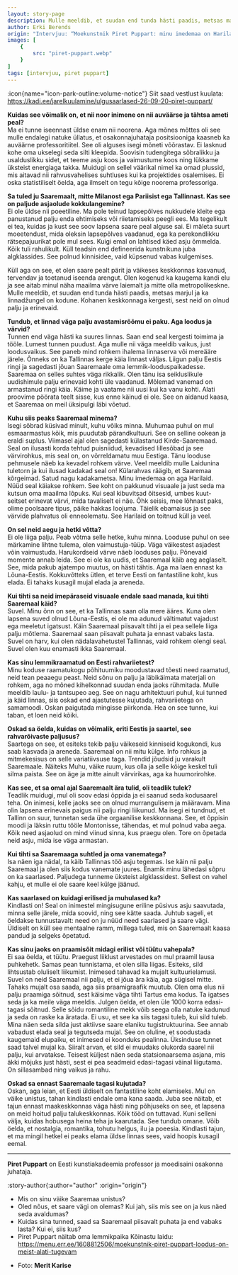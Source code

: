 ```yaml
---
layout: story-page
description: Mulle meeldib, et suudan end tunda hästi paadis, metsas marjul ja ka linnadžungel on kodune.
author: Erki Berends
origin: "Intervjuu: “Moekunstnik Piret Puppart: minu imedemaa on Harilaid”, Saarte Hääl, 6. oktoober 2020."
images: [
    {
        src: "piret-puppart.webp"
    }
]
tags: [intervjuu, piret puppart]
---
```


<!-- # {{ $doc.title }} -->

:icon{name="icon-park-outline:volume-notice"} Siit saad vestlust kuulata: https://kadi.ee/jarelkuulamine/ulgusaarlased-26-09-20-piret-puppart/


**Kuidas see võimalik on, et nii noor inimene on nii auväärse ja tähtsa ameti peal?** \
Ma ei tunne iseennast üldse enam nii noorena. Aga mõnes mõttes oli see mulle endalegi natuke üllatus, et osakonnajuhataja positsiooniga kaasneb ka auväärne professoritiitel. See oli alguses isegi mõneti võõrastav. Ei lasknud kohe oma ukselegi seda silti kleepida. Soovisin tudengitega sõbralikku ja usalduslikku sidet, et teeme asju koos ja vaimustume koos ning lükkame üksteist energiaga takka. Muidugi on sellel väärikal nimel ka omad plussid, mis aitavad nii rahvusvahelises suhtluses kui ka projektides osalemises. Ei oska statistiliselt öelda, aga ilmselt on tegu kõige noorema professoriga.

**Sa tuled ju Saaremaalt, mitte Milanost ega Pariisist ega Tallinnast. Kas see on paljude asjaolude kokkulangemine?** \
Ei ole üldse nii poeetiline. Ma pole teinud lapsepõlves nukkudele kleite ega panustanud palju enda ehtimiseks või riietamiseks peegli ees. Ma tegelikult ei tea, kuidas ja kust see soov lapsena saare peal alguse sai. Ei mäleta suurt moeetendust, mida oleksin lapsepõlves vaadanud, ega ka perekondlikku rätsepajuurikat pole mul sees. Kuigi emal on lahtised käed asju õmmelda. Kõik tuli rahulikult. Küll teadsin end defineerida kunstnikuna juba algklassides. See polnud kinnisidee, vaid küpsenud vabas kulgemises.

Küll aga on see, et olen saare pealt pärit ja väikeses keskkonnas kasvanud, tervendav ja toetanud iseenda arengut. Olen kogenud ka kaugema kandi elu ja see aitab minul näha maailma värve laiemalt ja mitte olla metropolikeskne. Mulle meeldib, et suudan end tunda hästi paadis, metsas marjul ja ka linnadžungel on kodune. Kohanen keskkonnaga kergesti, sest neid on olnud palju ja erinevaid.

**Tundub, et linnad väga palju avastamisrõõmu ei paku. Aga loodus ja värvid?** \
Tunnen end väga hästi ka suures linnas. Saan end seal kergesti toimima ja tööle. Lumest tunnen puudust. Aga mulle nii väga meeldib vaikus, just loodusvaikus. See paneb mind rohkem ihalema linnaserva või mereääre järele. Õnneks on ka Tallinnas kerge käia linnast väljas. Liigun palju Eestis ringi ja sagedasti jõuan Saaremaale oma lemmik-looduspaikadesse. Saaremaa on selles suhtes väga rikkalik. Olen tänu isa seikluslikule uudishimule palju erinevaid kohti üle vaadanud. Mõlemad vanemad on armastanud ringi käia. Käime ja vaatame nii uusi kui ka vanu kohti. Alati proovime pöörata teelt sisse, kus enne käinud ei ole. See on aidanud kaasa, et Saaremaa on meil üksipulgi läbi võetud.

**Kuhu siis peaks Saaremaal minema?** \
Isegi sõbrad küsivad minult, kuhu võiks minna. Muhumaa puhul on mul esmaarmastus kõik, mis puudutab pärandkultuuri. See on selline ookean ja eraldi suplus. Viimasel ajal olen sagedasti külastanud Kirde-Saaremaad. Seal on ilusasti korda tehtud puisniidud, kevadised lillesõbad ja see värvirohkus, mis seal on, on võrreldamatu muu Eestiga. Tänu looduse pehmusele näeb ka kevadel rohkem värve. Veel meeldib mulle Laidunina tuletorn ja kui ilusad kadakad seal on! Külarahvas räägib, et Saaremaa kõrgeimad. Satud nagu kadakametsa. Minu imedemaa on aga Harilaid. Nüüd seal käiakse rohkem. See koht on pakkunud visuaale ja just seda ma kutsun oma maailma lõpuks. Kui seal kibuvitsad õitsesid, umbes kuut-seitset erinevat värvi, mida tavaliselt ei näe. Õhk seisis, mee lõhnast paks, olime poolsaare tipus, päike hakkas loojuma. Täielik ebamaisus ja see värvide plahvatus oli enneolematu. See Harilaid on toitnud küll ja veel. 

**On sel neid aegu ja hetki võtta?** \
Ei ole liiga palju. Peab võtma selle hetke, kuhu minna. Looduse puhul on see märkamine lihtne tulema, olen vaimustuja-tüüp. Väga väikestest asjadest võin vaimustuda. Harukordseid värve näeb looduses palju. Põnevaid momente annab leida. See ei ole ka uudis, et Saaremaal käib aeg aeglaselt. See, mida pakub ajatempo muutus, on hästi tähtis. Aga ma laen ennast ka Lõuna-Eestis. Kokkuvõtteks ütlen, et terve Eesti on fantastiline koht, kus elada. Ei tahaks kusagil mujal elada ja areneda.

**Kui tihti sa neid imepäraseid visuaale endale saad manada, kui tihti Saaremaal käid?** \
Suvel. Minu õnn on see, et ka Tallinnas saan olla mere ääres. Kuna olen lapsena suved olnud Lõuna-Eestis, ei ole ma adunud vältimatut vajadust ega meeletut igatsust. Käin Saaremaal piisavalt tihti ja ei pea sellele liiga palju mõtlema. Saaremaal saan piisavalt puhata ja ennast vabaks lasta. Suvel on harv, kui olen nädalavahetustel Tallinnas, vaid rohkem olengi seal. Suvel olen kuu enamasti ikka Saaremaal. 

**Kas sinu lemmikraamatud on Eesti rahvariietest?** \
Minu koduse raamatukogu põhituumiku moodustavad tõesti need raamatud, neid tean peaaegu peast. Neid sõnu on palju ja läbikäimata materjali on rohkem, aga no mõned kihelkonnad suudan enda jaoks rühmitada. Mulle meeldib laulu- ja tantsupeo aeg. See on nagu arhitektuuri puhul, kui tunned ja käid linnas, siis oskad end ajastutesse kujutada, rahvariietega on samamoodi. Oskan paigutada mingisse piirkonda. Hea on see tunne, kui taban, et loen neid kõiki.

**Oskad sa öelda, kuidas on võimalik, eriti Eestis ja saartel, see rahvarõivaste paljusus?** \
Saartega on see, et esiteks tekib palju väikeseid kinniseid kogukondi, kus saab kasvada ja areneda. Saaremaal on nii mitu külge. Info rohkus ja mitmekesisus on selle variatiivsuse taga. Trendid jõudsid ju varakult Saaremaale. Näiteks Muhu, väike ruum, kus olla ja selle kõige keskel tuli silma paista. See on äge ja mitte ainult värvirikas, aga ka huumorirohke.

**Kas see, et sa omal ajal Saaremaalt ära tulid, oli teadlik tulek?** \
Teadlik muidugi, mul oli soov edasi õppida ja ei saanud seda kodusaarel teha. On inimesi, kelle jaoks see on olnud murrangulisem ja määravam. Mina olin lapsena erinevais paigus nii palju ringi liikunud. Ma isegi ei tundnud, et Tallinn on suur, tunnetan seda ühe orgaanilise keskkonnana. See, et õppisin moodi ja läksin ruttu tööle Montonisse, tähendas, et mul polnud vaba aega. Kõik need asjaolud on mind viinud sinna, kus praegu olen. Tore on õpetada neid asju, mida ise väga armastan.

**Kui tihti sa Saaremaaga suhtled ja oma vanematega?** \
Isa näen iga nädal, ta käib Tallinnas töö asju tegemas. Ise käin nii palju Saaremaal ja olen siis kodus vanemate juures. Enamik minu lähedasi sõpru on ka saarlased. Paljudega tunneme üksteist algklassidest. Sellest on vahel kahju, et mulle ei ole saare keel külge jäänud.

**Kas saarlased on kuidagi erilised ja muhulased ka?** \
Kindlasti on! Seal on inimestel mingisugune eriline püsivus asju saavutada, minna selle järele, mida soovid, ning see kätte saada. Juhtub sageli, et öeldakse tunnustavalt: need on ju nüüd need saarlased ja saare vägi. Üldiselt on küll see mentaalne ramm, millega tuled, mis on Saaremaalt kaasa pandud ja selgeks õpetatud.

**Kas sinu jaoks on praamisõit midagi erilist või tüütu vahepala?** \
Ei saa öelda, et tüütu. Praegust liiklust arvestades on mul praamil lausa puhkehetk. Samas pean tunnistama, et olen silla liigas. Esiteks, sild lihtsustab oluliselt liikumist. Inimesed tahavad ka mujalt kultuurielamusi. Suvel on neid Saaremaal nii palju, et ei jõua ära käia, aga sügisel mitte. Tahaks mujalt osa saada, aga siis praamigraafik muutub. Olen oma elus nii palju praamiga sõitnud, sest käisime väga tihti Tartus ema kodus. Ta igatses seda ja ka meile väga meeldis. Julgen öelda, et olen üle 1000 korra edasi-tagasi sõitnud. Selle sõidu romantiline mekk võib seega olla natuke kadunud ja seda on raske ka äratada. Ei usu, et see ka siis tagasi tuleb, kui sild tuleb. Mina näen seda silda just aktiivse saare elaniku tugistruktuurina. See annab vabadust elada seal ja tegutseda mujal. See on oluline, et soodustada kaugemaid elupaiku, et inimesed ei koonduks pealinna. Üksinduse tunnet saad talvel mujal ka. Siiralt arvan, et sild ei muudaks olukorda saarel nii palju, kui arvatakse. Teisest küljest näen seda statsionaarsema asjana, mis äkki mõjuks just hästi, sest ei pea seadmeid edasi-tagasi väinal liigutama. On sillasambad ning vaikus ja rahu.

**Oskad sa ennast Saaremaale tagasi kujutada?** \
Oskan, aga leian, et Eesti üldiselt on fantastiline koht elamiseks. Mul on väike unistus, tahan kindlasti endale oma kana saada. Juba see näitab, et tajun ennast maakeskkonnas väga hästi ning põhjuseks on see, et lapsena on meid hoitud palju talukeskkonnas. Kõik tööd on tuttavad. Kuni selleni välja, kuidas hobusega heina teha ja kaarutada. See tundub omane. Võib öelda, et nostalgia, romantika, tohutu helgus, ilu ja poeesia. Kindlasti tajun, et ma mingil hetkel ei peaks elama üldse linnas sees, vaid hoopis kusagil eemal.

<hr />

**Piret Puppart** on Eesti kunstiakadeemia professor ja moedisaini osakonna juhataja.




:story-author{:author="author" :origin="origin"}

<details-wrapper summary="Mis mõtted tekkisid?">

- Mis on sinu väike Saaremaa unistus?
- Oled nõus, et saare vägi on olemas? Kui jah, siis mis see on ja kus näed seda avaldumas?
- Kuidas sina tunned, saad sa Saaremaal piisavalt puhata ja end vabaks lasta? Kui ei, siis kus?
- Piret Puppart näitab oma lemmikpaika Kõinastu laidu: https://menu.err.ee/1608812506/moekunstnik-piret-puppart-loodus-on-meist-alati-tugevam

</details-wrapper>


<details-wrapper summary="Allikad" class="text-sm" icon="icon-park-outline:document-folder">

- Foto: **Merit Karise**

</details-wrapper>